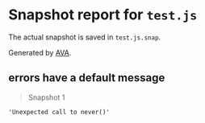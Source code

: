 # Snapshot report for `test.js`

The actual snapshot is saved in `test.js.snap`.

Generated by [AVA](https://ava.li).

## errors have a default message

> Snapshot 1

    'Unexpected call to never()'
